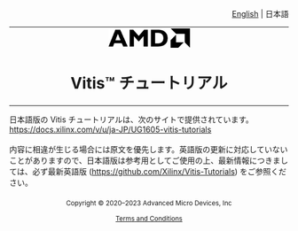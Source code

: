 <p align="right"><a href="../README.md">English</a> | <a>日本語</a></p>
<table class="sphinxhide" width="100%">
 <tr width="100%">
    <td align="center"><img src="https://raw.githubusercontent.com/Xilinx/Image-Collateral/main/xilinx-logo.png" width="30%"/><h1>Vitis™ チュートリアル</h1>
    </td>
 </tr>
</table>


日本語版の Vitis チュートリアルは、次のサイトで提供されています。
<br>https://docs.xilinx.com/v/u/ja-JP/UG1605-vitis-tutorials<br><br>
内容に相違が生じる場合には原文を優先します。英語版の更新に対応していないことがありますので、日本語版は参考用としてご使用の上、最新情報につきましては、必ず最新英語版 (https://github.com/Xilinx/Vitis-Tutorials) をご参照ください。


<p class="sphinxhide" align="center"><sub>Copyright © 2020–2023 Advanced Micro Devices, Inc</sub></p>

<p class="sphinxhide" align="center"><sup><a href="https://www.amd.com/en/corporate/copyright">Terms and Conditions</a></sup></p>
